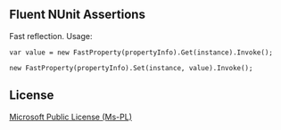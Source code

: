 ## Fluent NUnit Assertions

Fast reflection. Usage:

    var value = new FastProperty(propertyInfo).Get(instance).Invoke();

    new FastProperty(propertyInfo).Set(instance, value).Invoke();

	
## License		

[Microsoft Public License (Ms-PL)][mslicense]

[mslicense]: http://fastreflection.codeplex.com/license

